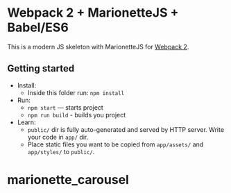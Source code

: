# Webpack 2 + MarionetteJS + Babel/ES6

This is a modern JS skeleton with MarionetteJS for [Webpack 2](https://webpack.js.org/).

## Getting started

* Install:
    * Inside this folder run: `npm install`
* Run:
    * `npm start` — starts project
    * `npm run build` - builds you project
* Learn:
    * `public/` dir is fully auto-generated and served by HTTP server.  Write your code in `app/` dir.
    * Place static files you want to be copied from `app/assets/` and `app/styles/` to `public/`.
# marionette_carousel
